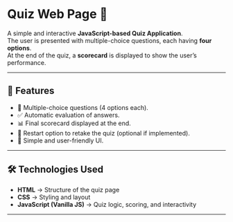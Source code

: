 # Quiz Web Page 🎯

A simple and interactive **JavaScript-based Quiz Application**.  
The user is presented with multiple-choice questions, each having **four options**.  
At the end of the quiz, a **scorecard** is displayed to show the user’s performance.

---

## 🚀 Features
- 📝 Multiple-choice questions (4 options each).
- ✅ Automatic evaluation of answers.
- 📊 Final scorecard displayed at the end.
- 🔄 Restart option to retake the quiz (optional if implemented).
- 🎨 Simple and user-friendly UI.

---

## 🛠️ Technologies Used
- **HTML** → Structure of the quiz page  
- **CSS** → Styling and layout  
- **JavaScript (Vanilla JS)** → Quiz logic, scoring, and interactivity  

---
